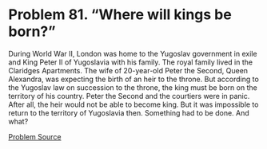 # Problem 81. “Where will kings be born?”

During World War II, London was home to the Yugoslav government in exile and King Peter II of Yugoslavia with his family. The royal family lived in the Claridges Apartments. The wife of 20-year-old Peter the Second, Queen Alexandra, was expecting the birth of an heir to the throne. But according to the Yugoslav law on succession to the throne, the king must be born on the territory of his country. Peter the Second and the courtiers were in panic. After all, the heir would not be able to become king. But it was impossible to return to the territory of Yugoslavia then. Something had to be done. And what?

[Problem Source](https://www.trizland.ru/tasks/1741/)